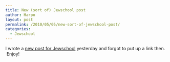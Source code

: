 ```yaml
---
title: New (sort of) Jewschool post
author: Harpo
layout: post
permalink: /2010/05/05/new-sort-of-jewschool-post/
categories:
  - Jewschool
---
```

I wrote a <a href="http://jewschool.com/2010/05/04/22580/in-which-richard-silverstein-misses-the-point/" target="_blank">new post for Jewschool</a> yesterday and forgot to put up a link then.  Enjoy!
